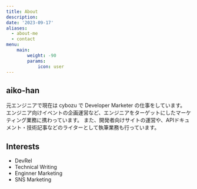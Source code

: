 ```yaml
---
title: About
description: 
date: '2023-09-17'
aliases:
  - about-me
  - contact
menu:
    main: 
        weight: -90
        params:
            icon: user
---
```


## aiko-han

元エンジニアで現在は cybozu で Developer Marketer の仕事をしています。  
エンジニア向けイベントの企画運営など、エンジニアをターゲットにしたマーケティング業務に携わっています。
また、開発者向けサイトの運営や、APIドキュメント・技術記事などのライターとして執筆業務も行っています。  

## Interests
- DevRel
- Technical Writing
- Enginner Marketing
- SNS Marketing